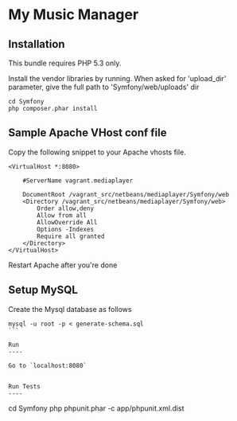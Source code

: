 My Music Manager
========================

Installation
----

This bundle requires PHP 5.3 only.

Install the vendor libraries by running. When asked for 'upload_dir' parameter, give
the full path to 'Symfony/web/uploads' dir

````
cd Symfony
php composer.phar install
````

Sample Apache VHost conf file
----

Copy the following snippet to your Apache vhosts file.

````
<VirtualHost *:8080>

    #ServerName vagrant.mediaplayer

    DocumentRoot /vagrant_src/netbeans/mediaplayer/Symfony/web
    <Directory /vagrant_src/netbeans/mediaplayer/Symfony/web>
        Order allow,deny
        Allow from all
        AllowOverride All
        Options -Indexes
        Require all granted
    </Directory>
</VirtualHost>
````

Restart Apache after you're done

Setup MySQL
----
Create the Mysql database as follows

````
mysql -u root -p < generate-schema.sql
```

Run
----

Go to `localhost:8080`


Run Tests
----

````
cd Symfony
php phpunit.phar -c app/phpunit.xml.dist
````
